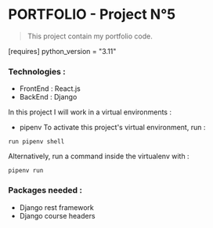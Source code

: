 # PORTFOLIO - Project N°5
> This project contain my portfolio code.

[requires]
python_version = "3.11"

### Technologies :
+ FrontEnd : React.js
+ BackEnd : Django

In this project I will  work in a virtual environments :

+ pipenv
To activate this project's virtual environment, run :
```
run pipenv shell
``` 
Alternatively, run a command inside the virtualenv with :
```
pipenv run
```

### Packages needed :
+ Django rest framework
+ Django course headers

